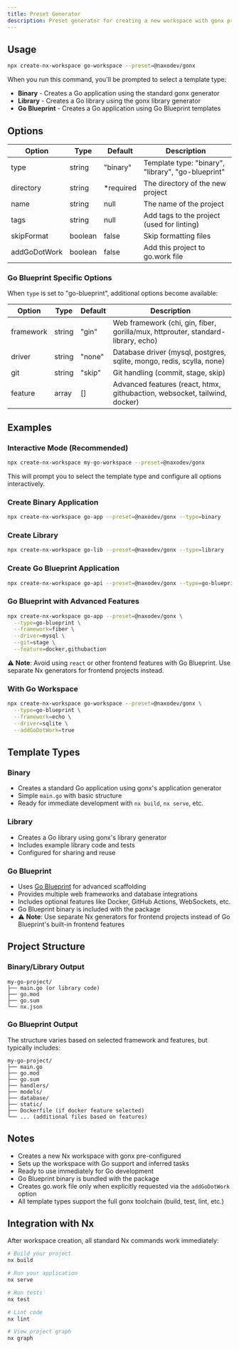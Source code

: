 ```yaml
---
title: Preset Generator
description: Preset generator for creating a new workspace with gonx pre-configured. Choose between different project types to bootstrap your Go development
---
```


## Usage

```bash
npx create-nx-workspace go-workspace --preset=@naxodev/gonx
```

When you run this command, you'll be prompted to select a template type:

- **Binary** - Creates a Go application using the standard gonx generator
- **Library** - Creates a Go library using the gonx library generator
- **Go Blueprint** - Creates a Go application using Go Blueprint templates

## Options

| Option       | Type    | Default    | Description                                        |
| ------------ | ------- | ---------- | -------------------------------------------------- |
| type         | string  | "binary"   | Template type: "binary", "library", "go-blueprint" |
| directory    | string  | \*required | The directory of the new project                   |
| name         | string  | null       | The name of the project                            |
| tags         | string  | null       | Add tags to the project (used for linting)         |
| skipFormat   | boolean | false      | Skip formatting files                              |
| addGoDotWork | boolean | false      | Add this project to go.work file                   |

### Go Blueprint Specific Options

When `type` is set to "go-blueprint", additional options become available:

| Option    | Type   | Default | Description                                                                      |
| --------- | ------ | ------- | -------------------------------------------------------------------------------- |
| framework | string | "gin"   | Web framework (chi, gin, fiber, gorilla/mux, httprouter, standard-library, echo) |
| driver    | string | "none"  | Database driver (mysql, postgres, sqlite, mongo, redis, scylla, none)            |
| git       | string | "skip"  | Git handling (commit, stage, skip)                                               |
| feature   | array  | []      | Advanced features (react, htmx, githubaction, websocket, tailwind, docker)       |

## Examples

### Interactive Mode (Recommended)

```bash
npx create-nx-workspace my-go-workspace --preset=@naxodev/gonx
```

This will prompt you to select the template type and configure all options interactively.

### Create Binary Application

```bash
npx create-nx-workspace go-app --preset=@naxodev/gonx --type=binary
```

### Create Library

```bash
npx create-nx-workspace go-lib --preset=@naxodev/gonx --type=library
```

### Create Go Blueprint Application

```bash
npx create-nx-workspace go-api --preset=@naxodev/gonx --type=go-blueprint --framework=gin --driver=postgres --git=commit
```

### Go Blueprint with Advanced Features

```bash
npx create-nx-workspace go-app --preset=@naxodev/gonx \
  --type=go-blueprint \
  --framework=fiber \
  --driver=mysql \
  --git=stage \
  --feature=docker,githubaction
```

⚠️ **Note**: Avoid using `react` or other frontend features with Go Blueprint. Use separate Nx generators for frontend projects instead.

### With Go Workspace

```bash
npx create-nx-workspace go-workspace --preset=@naxodev/gonx \
  --type=go-blueprint \
  --framework=echo \
  --driver=sqlite \
  --addGoDotWork=true
```

## Template Types

### Binary

- Creates a standard Go application using gonx's application generator
- Simple `main.go` with basic structure
- Ready for immediate development with `nx build`, `nx serve`, etc.

### Library

- Creates a Go library using gonx's library generator
- Includes example library code and tests
- Configured for sharing and reuse

### Go Blueprint

- Uses [Go Blueprint](https://github.com/Melkeydev/go-blueprint) for advanced scaffolding
- Provides multiple web frameworks and database integrations
- Includes optional features like Docker, GitHub Actions, WebSockets, etc.
- Go Blueprint binary is included with the package
- ⚠️ **Note**: Use separate Nx generators for frontend projects instead of Go Blueprint's built-in frontend features

## Project Structure

### Binary/Library Output

```
my-go-project/
├── main.go (or library code)
├── go.mod
├── go.sum
└── nx.json
```

### Go Blueprint Output

The structure varies based on selected framework and features, but typically includes:

```
my-go-project/
├── main.go
├── go.mod
├── go.sum
├── handlers/
├── models/
├── database/
├── static/
├── Dockerfile (if docker feature selected)
└── ... (additional files based on features)
```

## Notes

- Creates a new Nx workspace with gonx pre-configured
- Sets up the workspace with Go support and inferred tasks
- Ready to use immediately for Go development
- Go Blueprint binary is bundled with the package
- Creates go.work file only when explicitly requested via the `addGoDotWork` option
- All template types support the full gonx toolchain (build, test, lint, etc.)

## Integration with Nx

After workspace creation, all standard Nx commands work immediately:

```bash
# Build your project
nx build

# Run your application
nx serve

# Run tests
nx test

# Lint code
nx lint

# View project graph
nx graph
```
